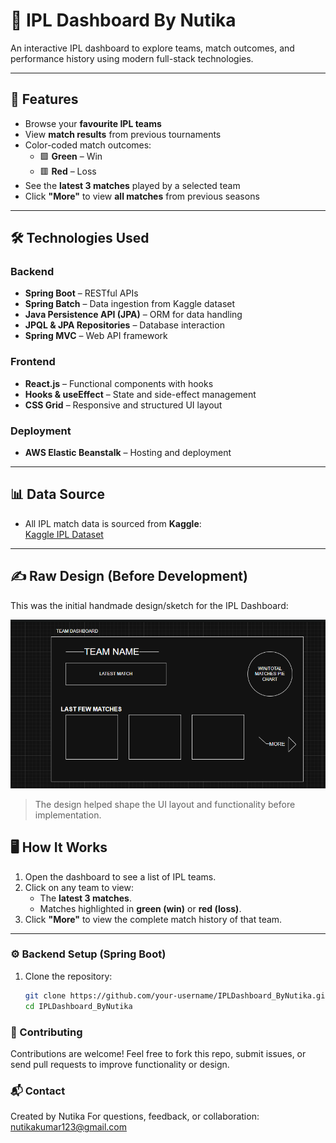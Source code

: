 # 🏏 IPL Dashboard By Nutika

An interactive IPL dashboard to explore teams, match outcomes, and performance history using modern full-stack technologies.

---

## 🚀 Features

- Browse your **favourite IPL teams**
- View **match results** from previous tournaments
- Color-coded match outcomes:
  - 🟩 **Green** – Win
  - 🟥 **Red** – Loss
- See the **latest 3 matches** played by a selected team
- Click **"More"** to view **all matches** from previous seasons

---

## 🛠️ Technologies Used

### Backend

- **Spring Boot** – RESTful APIs
- **Spring Batch** – Data ingestion from Kaggle dataset
- **Java Persistence API (JPA)** – ORM for data handling
- **JPQL & JPA Repositories** – Database interaction
- **Spring MVC** – Web API framework

### Frontend

- **React.js** – Functional components with hooks
- **Hooks & useEffect** – State and side-effect management
- **CSS Grid** – Responsive and structured UI layout

### Deployment

- **AWS Elastic Beanstalk** – Hosting and deployment

---

## 📊 Data Source

- All IPL match data is sourced from **Kaggle**:  
  [Kaggle IPL Dataset](https://www.kaggle.com/datasets)

---

## ✍️ Raw Design (Before Development)

This was the initial handmade design/sketch for the IPL Dashboard:

![Raw Design](./designs/rawdesign.png)

> The design helped shape the UI layout and functionality before implementation.

## 🖥️ How It Works

1. Open the dashboard to see a list of IPL teams.
2. Click on any team to view:
   - The **latest 3 matches**.
   - Matches highlighted in **green (win)** or **red (loss)**.
3. Click **"More"** to view the complete match history of that team.

---

### ⚙️ Backend Setup (Spring Boot)

1. Clone the repository:
   ```bash
   git clone https://github.com/your-username/IPLDashboard_ByNutika.git
   cd IPLDashboard_ByNutika
   ```

### 🤝 Contributing

Contributions are welcome!
Feel free to fork this repo, submit issues, or send pull requests to improve functionality or design.

### 📬 Contact

Created by Nutika
For questions, feedback, or collaboration: nutikakumar123@gmail.com
